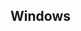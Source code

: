<!--
 * @Author: haoluo
 * @Date: 2019-07-23 09:06:52
 * @LastEditors: haoluo
 * @LastEditTime: 2019-07-23 15:48:59
 * @Description: file content
 -->

## Windows
